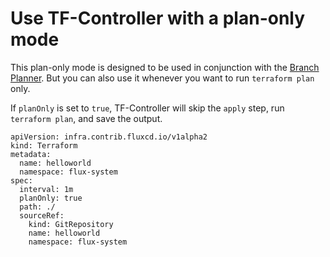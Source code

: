 # Use TF-Controller with a plan-only mode

This plan-only mode is designed to be used in conjunction with the [Branch Planner](../branch_planner/index.md).
But you can also use it whenever you want to run `terraform plan` only.

If `planOnly` is set to `true`, TF-Controller will skip the `apply` step, run
`terraform plan`, and save the output.

```
apiVersion: infra.contrib.fluxcd.io/v1alpha2
kind: Terraform
metadata:
  name: helloworld
  namespace: flux-system
spec:
  interval: 1m
  planOnly: true
  path: ./
  sourceRef:
    kind: GitRepository
    name: helloworld
    namespace: flux-system
```
